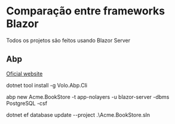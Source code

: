 # Comparação entre frameworks Blazor

Todos os projetos são feitos usando Blazor Server

## Abp

[Oficial website](https://abp.io/)

dotnet tool install -g Volo.Abp.Cli

abp new Acme.BookStore -t app-nolayers -u blazor-server -dbms PostgreSQL -csf 

dotnet ef database update --project .\Acme.BookStore.sln